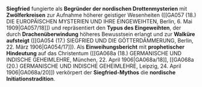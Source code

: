 
**Siegfried** fungierte als **Begründer der nordischen Drottenmysterien** mit **Zwölferkreisen** zur Aufnahme höherer geistiger Wesenheiten ([[GA057 (18.) DIE EUROPÄISCHEN MYSTERIEN UND IHRE EINGEWEIHTEN, Berlin, 6. Mai 1909|GA057/18]]) und repräsentiert den **Typus des Eingeweihten**, der durch **Drachenüberwindung** höheres Bewusstsein erlangt und zur **Walküre aufsteigt** ([[GA054 (17.) SIEGFRIED UND DIE GÖTTERDÄMMERUNG, Berlin, 22. März 1906|GA054/17]]). Als **Einweihungsbericht** mit **prophetischer Hindeutung** auf das Christentum ([[GA068a (18.) GERMANISCHE UND INDISCHE GEHEIMLEHRE, München, 22. April 1906|GA068a/18]], [[GA068a (20.) GERMANISCHE UND INDISCHE GEHEIMLEHRE, Leipzig, 24. April 1906|GA068a/20]]) verkörpert der **Siegfried-Mythos** die **nordische Initiationstradition**.
